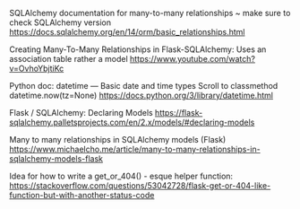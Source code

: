 SQLAlchemy documentation for many-to-many relationships ~ make sure to check SQLAlchemy version
https://docs.sqlalchemy.org/en/14/orm/basic_relationships.html


Creating Many-To-Many Relationships in Flask-SQLAlchemy:
Uses an association table rather a model
https://www.youtube.com/watch?v=OvhoYbjtiKc


Python doc: datetime — Basic date and time types
Scroll to classmethod datetime.now(tz=None)
https://docs.python.org/3/library/datetime.html

Flask / SQLAlchemy: Declaring Models
https://flask-sqlalchemy.palletsprojects.com/en/2.x/models/#declaring-models


Many to many relationships in SQLAlchemy models (Flask)
https://www.michaelcho.me/article/many-to-many-relationships-in-sqlalchemy-models-flask

Idea for how to write a get_or_404() - esque helper function:
https://stackoverflow.com/questions/53042728/flask-get-or-404-like-function-but-with-another-status-code
